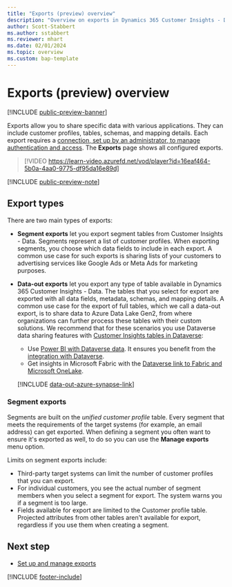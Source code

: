 ```yaml
---
title: "Exports (preview) overview"
description: "Overview on exports in Dynamics 365 Customer Insights - Data."
author: Scott-Stabbert
ms.author: sstabbert
ms.reviewer: mhart
ms.date: 02/01/2024
ms.topic: overview
ms.custom: bap-template
---
```


# Exports (preview) overview

[!INCLUDE [public-preview-banner](includes/public-preview-banner.md)]

Exports allow you to share specific data with various applications. They can include customer profiles, tables, schemas, and mapping details. Each export requires a [connection, set up by an administrator, to manage authentication and access](connections.md). The **Exports** page shows all configured exports.

> [!VIDEO https://learn-video.azurefd.net/vod/player?id=16eaf464-5b0a-4aa0-9775-df95da16e89d]

[!INCLUDE [public-preview-note](includes/public-preview-note.md)]

## Export types

There are two main types of exports:  

- **Segment exports** let you export segment tables from Customer Insights - Data. Segments represent a list of customer profiles. When exporting segments, you choose which data fields to include in each export. A common use case for such exports is sharing lists of your customers to advertising services like Google Ads or Meta Ads for marketing purposes.
- **Data-out exports** let you export any type of table available in Dynamics 365 Customer Insights - Data. The tables that you select for export are exported with all data fields, metadata, schemas, and mapping details. A common use case for the export of full tables, which we call a data-out export, is to share data to Azure Data Lake Gen2, from where organizations can further process these tables with their custom solutions. We recommend that for these scenarios you use Dataverse data sharing features with [Customer Insights tables in Dataverse](tables.md#customer-insights---data-tables-in-dataverse):
  - Use [Power BI with Dataverse data](/power-apps/maker/data-platform/use-powerbi-dataverse). It ensures you benefit from the [integration with Dataverse](integrate-d365-apps.md).
  - Get insights in Microsoft Fabric with the [Dataverse link to Fabric and Microsoft OneLake](/power-apps/maker/data-platform/azure-synapse-link-view-in-fabric).

  [!INCLUDE [data-out-azure-synapse-link](includes/data-out-azure-synapse-link.md)]

### Segment exports

Segments are built on the *unified customer profile* table. Every segment that meets the requirements of the target systems (for example, an email address) can get exported. When defining a segment you often want to ensure it's exported as well, to do so you can use the **Manage exports** menu option.

Limits on segment exports include:

- Third-party target systems can limit the number of customer profiles that you can export.
- For individual customers, you see the actual number of segment members when you select a segment for export. The system warns you if a segment is too large.
- Fields available for export are limited to the Customer profile table. Projected attributes from other tables aren't available for export, regardless if you use them when creating a segment.

## Next step

- [Set up and manage exports](export-manage.md)

[!INCLUDE [footer-include](includes/footer-banner.md)]
